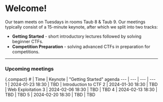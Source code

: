 # Welcome!

Our team meets on Tuesdays in rooms Taub 8 & Taub 9. Our meetings typically consist of a 15-minute keynote, after which we split into two tracks:
- **Getting Started** - short introductory lectures followed by solving beginner CTFs.
- **Competition Preparation** - solving advanced CTFs in preparation for competitions.  

---

### Upcoming meetings

{.compact}
\# | Time   | Keynote | "Getting Started" agenda 
--- | ---    | ---     | ---
1 | 2024-01-23 18:30 | TBD | Introduction to CTF
2 | 2024-01-30 18:30 | TBD | Web Exploitation
3 | 2024-02-06 18:30 | TBD | TBD
4 | 2024-02-13 18:30 | TBD | TBD
5 | 2024-02-20 18:30 | TBD | TBD